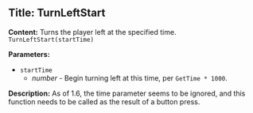 ## Title: TurnLeftStart

**Content:**
Turns the player left at the specified time.
`TurnLeftStart(startTime)`

**Parameters:**
- `startTime`
  - *number* - Begin turning left at this time, per `GetTime * 1000`.

**Description:**
As of 1.6, the time parameter seems to be ignored, and this function needs to be called as the result of a button press.